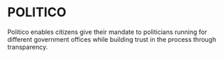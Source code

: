 # POLITICO

Politico enables citizens give their mandate to politicians running for different government offices
while building trust in the process through transparency.
